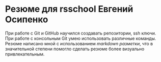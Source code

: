 # Резюме для rsschool Евгений Осипенко

При работе с Git и GitHub научился создавать репозитории, ssh ключи. При работе с консольным Git умею использовать различные команды. Резюме написано мной с использованием *markdown разметки*, что в значительной степени помогло сделать резюме более визуально привлекательным.